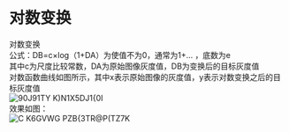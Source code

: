 # 对数变换    
对数变换  
公式：DB=c×log（1+DA）为使值不为0，通常为1+... ，底数为e  
其中c为尺度比较常数，DA为原始图像灰度值，DB为变换后的目标灰度值  
对数函数曲线如图所示，其中x表示原始图像的灰度值，y表示对数变换之后的目标灰度值  
![`90J91TY` K)N1X5DJ1{0I](https://user-images.githubusercontent.com/98206033/227700811-feca95b9-c1cf-4c65-9bce-48b4ce898e2e.png)  
效果如图：  
![C K6GVWG PZB{3TR@P(TZ7K](https://user-images.githubusercontent.com/98206033/227700867-bb31b09b-7018-4762-a377-049e2a43964d.png)
